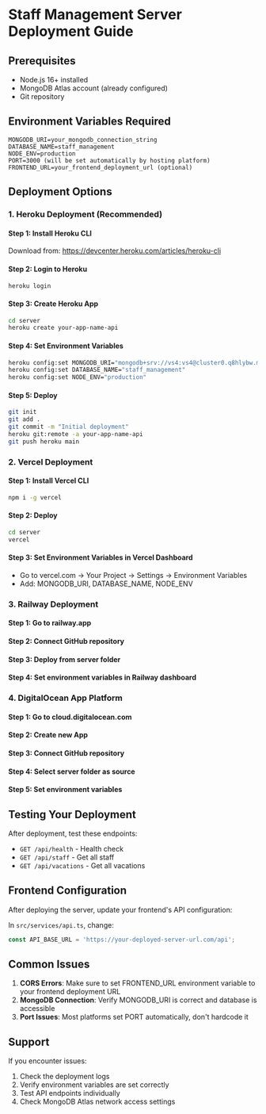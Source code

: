 # Staff Management Server Deployment Guide

## Prerequisites
- Node.js 16+ installed
- MongoDB Atlas account (already configured)
- Git repository

## Environment Variables Required
```
MONGODB_URI=your_mongodb_connection_string
DATABASE_NAME=staff_management
NODE_ENV=production
PORT=3000 (will be set automatically by hosting platform)
FRONTEND_URL=your_frontend_deployment_url (optional)
```

## Deployment Options

### 1. Heroku Deployment (Recommended)

#### Step 1: Install Heroku CLI
Download from: https://devcenter.heroku.com/articles/heroku-cli

#### Step 2: Login to Heroku
```bash
heroku login
```

#### Step 3: Create Heroku App
```bash
cd server
heroku create your-app-name-api
```

#### Step 4: Set Environment Variables
```bash
heroku config:set MONGODB_URI="mongodb+srv://vs4:vs4@cluster0.q8hlybw.mongodb.net/staff_management?retryWrites=true&w=majority&appName=Cluster0"
heroku config:set DATABASE_NAME="staff_management"
heroku config:set NODE_ENV="production"
```

#### Step 5: Deploy
```bash
git init
git add .
git commit -m "Initial deployment"
heroku git:remote -a your-app-name-api
git push heroku main
```

### 2. Vercel Deployment

#### Step 1: Install Vercel CLI
```bash
npm i -g vercel
```

#### Step 2: Deploy
```bash
cd server
vercel
```

#### Step 3: Set Environment Variables in Vercel Dashboard
- Go to vercel.com → Your Project → Settings → Environment Variables
- Add: MONGODB_URI, DATABASE_NAME, NODE_ENV

### 3. Railway Deployment

#### Step 1: Go to railway.app
#### Step 2: Connect GitHub repository
#### Step 3: Deploy from server folder
#### Step 4: Set environment variables in Railway dashboard

### 4. DigitalOcean App Platform

#### Step 1: Go to cloud.digitalocean.com
#### Step 2: Create new App
#### Step 3: Connect GitHub repository
#### Step 4: Select server folder as source
#### Step 5: Set environment variables

## Testing Your Deployment

After deployment, test these endpoints:
- `GET /api/health` - Health check
- `GET /api/staff` - Get all staff
- `GET /api/vacations` - Get all vacations

## Frontend Configuration

After deploying the server, update your frontend's API configuration:

In `src/services/api.ts`, change:
```typescript
const API_BASE_URL = 'https://your-deployed-server-url.com/api';
```

## Common Issues

1. **CORS Errors**: Make sure to set FRONTEND_URL environment variable to your frontend deployment URL
2. **MongoDB Connection**: Verify MONGODB_URI is correct and database is accessible
3. **Port Issues**: Most platforms set PORT automatically, don't hardcode it

## Support

If you encounter issues:
1. Check the deployment logs
2. Verify environment variables are set correctly
3. Test API endpoints individually
4. Check MongoDB Atlas network access settings
